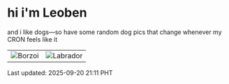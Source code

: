 # hi i'm Leoben

and i like dogs—so have some random dog pics that change whenever my CRON feels like it

|  |  |
|--------|----------|
| ![Borzoi](https://random-dog-vercel.vercel.app/api/random-borzoi?v=1758373895) | ![Labrador](https://random-dog-vercel.vercel.app/api/random-labrador?v=1758373895) |

Last updated: 2025-09-20 21:11 PHT
